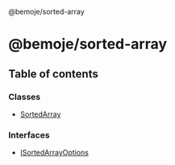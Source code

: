 @bemoje/sorted-array

# @bemoje/sorted-array

## Table of contents

### Classes

- [SortedArray](https://github.com/bemoje/tsmono/blob/main/docs/md/sorted-array/classes/SortedArray.md)

### Interfaces

- [ISortedArrayOptions](https://github.com/bemoje/tsmono/blob/main/docs/md/sorted-array/interfaces/ISortedArrayOptions.md)
